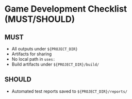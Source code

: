 # Game Development Checklist (MUST/SHOULD)

## MUST
- All outputs under `${PROJECT_DIR}`
- Artifacts for sharing
- No local path in `uses:`
- Build artifacts under `${PROJECT_DIR}/build/`

## SHOULD
- Automated test reports saved to `${PROJECT_DIR}/reports/`

